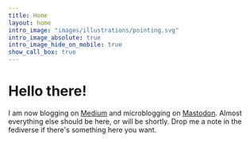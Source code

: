 ```yaml
---
title: Home
layout: home
intro_image: "images/illustrations/pointing.svg"
intro_image_absolute: true
intro_image_hide_on_mobile: true
show_call_box: true
---
```


# Hello there!

I am now blogging on [Medium](https://medium.com/@johnlaudun) and microblogging on [Mastodon](@johnlaudun@hcommons.social). Almost everything else should be here, or will be shortly. Drop me a note in the fediverse if there's something here you want. 

